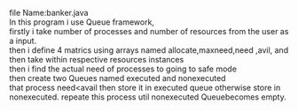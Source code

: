 file Name:banker.java <br>
In this program i use Queue framework,
<br>
firstly i take number of processes and number of resources from the user as a input.
<br>
then i define 4 matrics using arrays named allocate,maxneed,need ,avil, and then take within respective resources instances <br>
then i find the actual need of processes to going to safe mode <br>
then create two Queues named executed and nonexecuted <br>
that process need<avail then store it in executed queue otherwise store in nonexecuted. repeate this process util nonexecuted Queuebecomes empty. 
